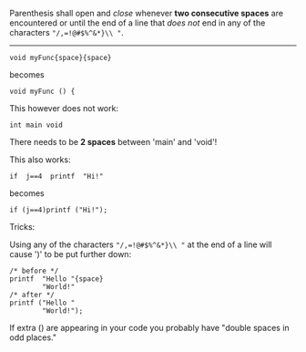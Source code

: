 Parenthesis shall open and _close_ whenever **two consecutive spaces** are encountered or until the end of a line that _does not_ end in any of the characters `"/,=!@#$%^&*}\\ "`.

---

```
void myFunc{space}{space}
```
becomes
```
void myFunc () {
```

This however does not work:
```
int main void
```

There needs to be **2 spaces** between 'main' and 'void'!

This also works:
```
if  j==4  printf  "Hi!"
```
becomes
```
if (j==4)printf ("Hi!");
```

Tricks:

Using any of the characters `"/,=!@#$%^&*}\\ "` at the end of a line will cause ')' to be put further down:

```
/* before */
printf  "Hello "{space}
        "World!"
/* after */
printf ("Hello " 
        "World!");
```

If extra () are appearing in your code you probably have "double spaces in odd places."